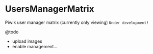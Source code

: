 UsersManagerMatrix
==================

Piwik user manager matrix (currently only viewing)
`Under development!`

@todo
* upload images
* enable management...
